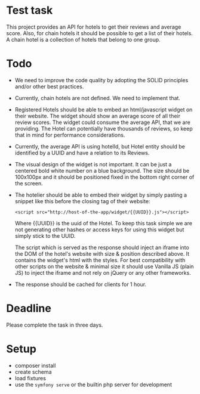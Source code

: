 # Test task 
This project provides an API for hotels to get their reviews and average score.
Also, for chain hotels it should be possible to get a list of their hotels. A chain hotel is a collection of hotels that belong to one group.

# Todo
- We need to improve the code quality by adopting the SOLID principles and/or other best practices.
- Currently, chain hotels are not defined. We need to implement that.
- Registered Hotels should be able to embed an html/javascript widget on their website.
  The widget should show an average score of all their review scores.
  The widget could consume the average API, that we are providing. The Hotel can potentially have thousands of reviews, so keep that in mind for performance considerations.
- Currently, the average API is using hotelId, but Hotel entity should be identified by a UUID and have a relation to its Reviews.
- The visual design of the widget is not important. It can be just a centered bold white number on a blue background. The size should be 100x100px and it should be positioned fixed in the bottom right corner of the screen.

- The hotelier should be able to embed their widget by simply pasting a snippet like this before the closing </body> tag of their website:

  `<script src="http://host-of-the-app/widget/{{UUID}}.js"></script>`

  Where {{UUID}} is the uuid of the Hotel. To keep this task simple we are not generating other hashes or access keys for using this widget but simply stick to the UUID.
  
  The script which is served as the response should inject an iframe into the DOM of the hotel's website with size & position described above. It contains the widget's html with the styles. For best compatibility with other scripts on the website & minimal size it should use Vanilla JS (plain JS) to inject the iframe and not rely on jQuery or any other frameworks. 
- The response should be cached for clients for 1 hour.

# Deadline
Please complete the task in three days.

# Setup
- composer install
- create schema
- load fixtures
- use the `symfony serve` or the builtin php server for development
